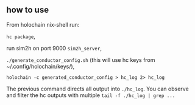 ## how to use

From holochain nix-shell run: 

`hc package`, 

run sim2h on port 9000 `sim2h_server`, 

`./generate_conductor_config.sh` (this will use hc keys from ~/.config/holochain/keys/), 

`holochain -c generated_conductor_config > hc_log 2> hc_log`

The previous command directs all output into `./hc_log`. You can observe and filter the hc outputs with multiple `tail -f ./hc_log | grep ...`

